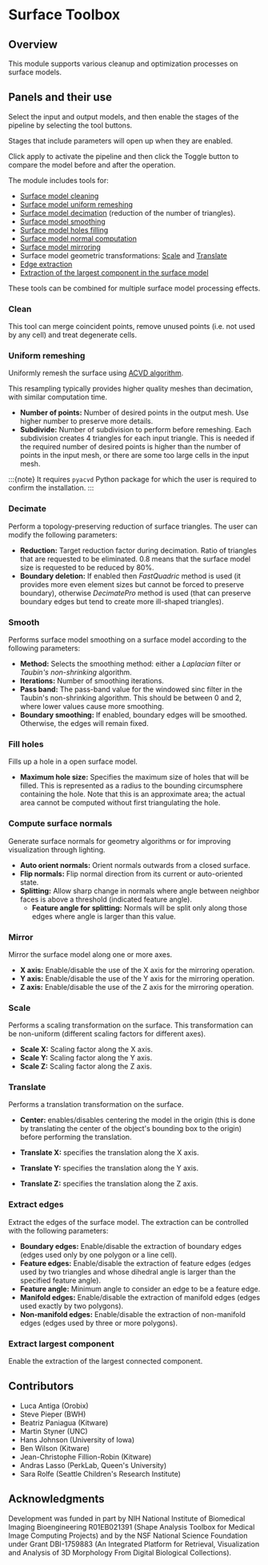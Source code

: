 # Surface Toolbox

## Overview

This module supports various cleanup and optimization processes on surface models.

## Panels and their use

Select the input and output models, and then enable the stages of the pipeline by selecting the tool buttons.

Stages that include parameters will open up when they are enabled.

Click apply to activate the pipeline and then click the Toggle button to compare the model before and after the operation.

The module includes tools for:

- [Surface model cleaning](#clean)
- [Surface model uniform remeshing](#uniform-remeshing)
- [Surface model decimation](#decimate) (reduction of the number of triangles).
- [Surface model smoothing](#smooth)
- [Surface model holes filling](#fill-holes)
- [Surface model normal computation](#compute-surface-normals)
- [Surface model mirroring](#mirror)
- Surface model geometric transformations: [Scale](#scale) and [Translate](#translate)
- [Edge extraction](#extract-edges)
- [Extraction of the largest component in the surface model](#extract-largest-component)

These tools can be combined for multiple surface model processing effects.

### Clean

This tool can merge coincident points, remove unused points (i.e. not used by
any cell) and treat degenerate cells.

### Uniform remeshing

Uniformly remesh the surface using [ACVD algorithm](https://github.com/pyvista/pyacvd).

This resampling typically provides higher quality meshes than decimation, with similar computation time.

- **Number of points:** Number of desired points in the output mesh. Use higher number to preserve more details.
- **Subdivide:** Number of subdivision to perform before remeshing. Each subdivision creates 4 triangles for each input triangle. This is needed if the required number of desired points is higher than the number of points in the input mesh, or there are some too large cells in the input mesh.

:::{note}
It requires `pyacvd` Python package for which the user is required to confirm the installation.
:::

### Decimate

Perform a topology-preserving reduction of surface triangles. The user can
modify the following parameters:

- **Reduction:** Target reduction factor during decimation. Ratio of triangles that are requested to be eliminated. 0.8 means that the surface model size is requested to be reduced by 80%.
- **Boundary deletion:** If enabled then *FastQuadric* method is used (it provides more even element sizes but cannot be forced to preserve boundary), otherwise *DecimatePro* method is used (that can preserve boundary edges but tend to create more ill-shaped triangles).

### Smooth

Performs surface model smoothing on a surface model according to the following parameters:

- **Method:** Selects the smoothing method: either a *Laplacian* filter or *Taubin's non-shrinking* algorithm.
- **Iterations:** Number of smoothing iterations.
- **Pass band:** The pass-band value for the windowed sinc filter in the Taubin's non-shrinking algorithm. This should be between 0 and 2, where lower values cause more smoothing.
- **Boundary smoothing:** If enabled, boundary edges will be smoothed. Otherwise, the edges will remain fixed.

### Fill holes

Fills up a hole in a open surface model.

- **Maximum hole size:** Specifies the maximum size of holes that will be filled. This is represented as a radius to the bounding circumsphere containing the hole. Note that this is an approximate area; the actual area cannot be computed without first triangulating the hole.

### Compute surface normals

Generate surface normals for geometry algorithms or for improving visualization through lighting.

- **Auto orient normals:** Orient normals outwards from a closed surface.
- **Flip normals:** Flip normal direction from its current or auto-oriented state.
- **Splitting:** Allow sharp change in normals where angle between neighbor faces is above a threshold (indicated feature angle).
  - **Feature angle for splitting:** Normals will be split only along those edges where angle is larger than this value.

### Mirror

Mirror the surface model along one or more axes.

- **X axis:** Enable/disable the use of the X axis for the mirroring operation.
- **Y axis:** Enable/disable the use of the Y axis for the mirroring operation.
- **Z axis:** Enable/disable the use of the Z axis for the mirroring operation.

### Scale

Performs a scaling transformation on the surface. This transformation can be non-uniform
(different scaling factors for different axes).

- **Scale X:** Scaling factor along the X axis.
- **Scale Y:** Scaling factor along the Y axis.
- **Scale Z:** Scaling factor along the Z axis.

### Translate

Performs a translation transformation on the surface.

- **Center:** enables/disables centering the model in the origin (this is done by translating the center of the object's bounding box to the origin) before performing the translation.

- **Translate X:** specifies the translation along the X axis.
- **Translate Y:** specifies the translation along the Y axis.
- **Translate Z:** specifies the translation along the Z axis.

### Extract edges

Extract the edges of the surface model. The extraction can be controlled with the
following parameters:

- **Boundary edges:** Enable/disable the extraction of boundary edges (edges used only by one polygon or a line cell).
- **Feature edges:** Enable/disable the extraction of feature edges (edges used by two triangles and whose dihedral angle is larger than the specified feature angle).
- **Feature angle:** Minimum angle to consider an edge to be a feature edge.
- **Manifold edges:** Enable/disable the extraction of manifold edges (edges used exactly by two polygons).
- **Non-manifold edges:** Enable/disable the extraction of non-manifold edges (edges used by three or more polygons).

### Extract largest component

Enable the extraction of the largest connected component.

## Contributors

- Luca Antiga (Orobix)
- Steve Pieper (BWH)
- Beatriz Paniagua (Kitware)
- Martin Styner (UNC)
- Hans Johnson (University of Iowa)
- Ben Wilson (Kitware)
- Jean-Christophe Fillion-Robin (Kitware)
- Andras Lasso (PerkLab, Queen's University)
- Sara Rolfe (Seattle Children's Research Institute)

## Acknowledgments

Development was funded in part by NIH National Institute of Biomedical Imaging Bioengineering R01EB021391 (Shape Analysis Toolbox for Medical Image Computing Projects) and by the NSF National Science Foundation under Grant DBI-1759883 (An Integrated Platform for Retrieval, Visualization and Analysis of 3D Morphology From Digital Biological Collections).
